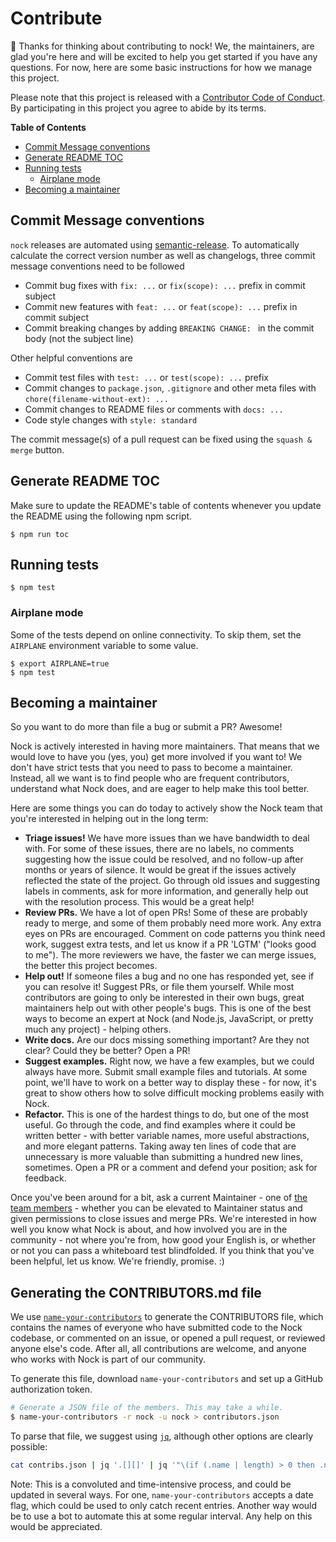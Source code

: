 # Contribute

👋 Thanks for thinking about contributing to nock! We, the maintainers, are glad you're here and will be excited to help you get started if you have any questions. For now, here are some basic instructions for how we manage this project.

Please note that this project is released with a [Contributor Code of Conduct](./CODE_OF_CONDUCT.md). By participating in this project you agree to abide by its terms.

**Table of Contents**

<!-- toc -->

- [Commit Message conventions](#commit-message-conventions)
- [Generate README TOC](#generate-readme-toc)
- [Running tests](#running-tests)
  * [Airplane mode](#airplane-mode)
- [Becoming a maintainer](#becoming-a-maintainer)

<!-- tocstop -->

## Commit Message conventions

`nock` releases are automated using [semantic-release](https://github.com/semantic-release/semantic-release).
To automatically calculate the correct version number as well as changelogs,
three commit message conventions need to be followed

- Commit bug fixes with `fix: ...` or `fix(scope): ...` prefix in commit subject
- Commit new features with `feat: ...` or `feat(scope): ...` prefix in commit subject
- Commit breaking changes by adding `BREAKING CHANGE: ` in the commit body
  (not the subject line)

Other helpful conventions are

- Commit test files with `test: ...` or `test(scope): ...` prefix
- Commit changes to `package.json`, `.gitignore` and other meta files with
  `chore(filename-without-ext): ...`
- Commit changes to README files or comments with `docs: ...`
- Code style changes with `style: standard`

The commit message(s) of a pull request can be fixed using the `squash & merge` button.

## Generate README TOC

Make sure to update the README's table of contents whenever you update the README using the following npm script.

```
$ npm run toc
```

## Running tests

```
$ npm test
```

### Airplane mode

Some of the tests depend on online connectivity. To skip them, set the `AIRPLANE` environment variable to some value.

```
$ export AIRPLANE=true
$ npm test
```

## Becoming a maintainer

So you want to do more than file a bug or submit a PR? Awesome!

Nock is actively interested in having more maintainers. That means that we would love to have you (yes, you) get more involved if you want to! We don't have strict tests that you need to pass to become a maintainer. Instead, all we want is to find people who are frequent contributors, understand what Nock does, and are eager to help make this tool better.

Here are some things you can do today to actively show the Nock team that you're interested in helping out in the long term:

* **Triage issues!** We have more issues than we have bandwidth to deal with. For some of these issues, there are no labels, no comments suggesting how the issue could be resolved, and no follow-up after months or years of silence. It would be great if the issues actively reflected the state of the project. Go through old issues and suggesting labels in comments, ask for more information, and generally help out with the resolution process. This would be a great help!
* **Review PRs.** We have a lot of open PRs! Some of these are probably ready to merge, and some of them probably need more work. Any extra eyes on PRs are encouraged. Comment on code patterns you think need work, suggest extra tests, and let us know if a PR 'LGTM' ("looks good to me"). The more reviewers we have, the faster we can merge issues, the better this project becomes.
* **Help out!** If someone files a bug and no one has responded yet, see if you can resolve it! Suggest PRs, or file them yourself. While most contributors are going to only be interested in their own bugs, great maintainers help out with other people's bugs. This is one of the best ways to become an expert at Nock (and Node.js, JavaScript, or pretty much any project) - helping others.
* **Write docs.** Are our docs missing something important? Are they not clear? Could they be better? Open a PR!
* **Suggest examples.** Right now, we have a few examples, but we could always have more. Submit small example files and tutorials. At some point, we'll have to work on a better way to display these - for now, it's great to show others how to solve difficult mocking problems easily with Nock.
* **Refactor.** This is one of the hardest things to do, but one of the most useful. Go through the code, and find examples where it could be written better - with better variable names, more useful abstractions, and more elegant patterns. Taking away ten lines of code that are unnecessary is more valuable than submitting a hundred new lines, sometimes. Open a PR or a comment and defend your position; ask for feedback.

Once you've been around for a bit, ask a current Maintainer - one of [the team members](https://github.com/orgs/nock/people) - whether you can be elevated to Maintainer status and given permissions to close issues and merge PRs. We're interested in how well you know what Nock is about, and how involved you are in the community - not where you're from, how good your English is, or whether or not you can pass a whiteboard test blindfolded. If you think that you've been helpful, let us know. We're friendly, promise. :)

## Generating the CONTRIBUTORS.md file

We use [`name-your-contributors`](https://github.com/mntnr/name-your-contributors) to generate the CONTRIBUTORS file, which contains the names of everyone who have submitted code to the Nock codebase, or commented on an issue, or opened a pull request, or reviewed anyone else's code. After all, all contributions are welcome, and anyone who works with Nock is part of our community.

To generate this file, download `name-your-contributors` and set up a GitHub authorization token.

```sh
# Generate a JSON file of the members. This may take a while.
$ name-your-contributors -r nock -u nock > contributors.json
```

To parse that file, we suggest using [`jq`](https://stedolan.github.io/jq/), although other options are clearly possible:

```sh
cat contribs.json | jq '.[][]' | jq '"\(if (.name | length) > 0 then .name else null end) @\(.login) \(.url)"' | jq '. | tostring' | jq -s . | jq unique | jq .[] > CONTRIBUTORS.md
```

Note: This is a convoluted and time-intensive process, and could be updated in several ways. For one, `name-your-contributors` accepts a date flag, which could be used to only catch recent entries. Another way would be to use a bot to automate this at some regular interval. Any help on this would be appreciated.

